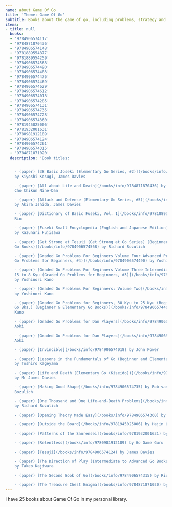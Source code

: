 ```yaml
---
name: about Game Of Go
title: 'Theme: Game Of Go'
subtitle: Books about the game of go, including problems, strategy and game records
items:
- title: null
  books:
  - '9784906574117'
  - '9784871870436'
  - '9784906574148'
  - '9781889554877'
  - '9781889554259'
  - '9784906574568'
  - '9784906574490'
  - '9784906574483'
  - '9784906574476'
  - '9784906574469'
  - '9784906574629'
  - '9784906574612'
  - '9784906574018'
  - '9784906574285'
  - '9784906574131'
  - '9784906574735'
  - '9784906574728'
  - '9784906574360'
  - '9781945025006'
  - '9781932001631'
  - '9780981912189'
  - '9784906574124'
  - '9784906574261'
  - '9784906574315'
  - '9784871871020'
  description: 'Book titles:


    - (paper) [38 Basic Joseki (Elementary Go Series, #2)](/books/info/9784906574117)
    by Kiyoshi Kosugi, James Davies

    - (paper) [All about Life and Death](/books/info/9784871870436) by Cho Chikun,
    Cho Chikun Nine-Dan

    - (paper) [Attack and Defense (Elementary Go Series, #5)](/books/info/9784906574148)
    by Akira Ishida, James Davies

    - (paper) [Dictionary of Basic Fuseki, Vol. 1](/books/info/9781889554877) by Kaiho
    Rin

    - (paper) [Fuseki Small Encyclopedia (English and Japanese Edition)](/books/info/9781889554259)
    by Kazunari Fujisawa

    - (paper) [Get Strong at Tesuji (Get Strong at Go Series) (Beginner and Elementary
    Go Books)](/books/info/9784906574568) by Richard Bozulich

    - (paper) [Graded Go Problems For Beginners Volume Four Advanced Problems (Graded
    Go Problems for Beginners, #4)](/books/info/9784906574490) by Yoshinori Kano

    - (paper) [Graded Go Problems For Beginners Volume Three Intermediate Problems
    15 to 8 Kyu (Graded Go Problems for Beginners, #3)](/books/info/9784906574483)
    by Yoshinori Kano

    - (paper) [Graded Go Problems For Beginners: Volume Two](/books/info/9784906574476)
    by Yoshinori Kano

    - (paper) [Graded Go Problems for Beginners, 30 Kyu to 25 Kyu (Beginner & Elementary
    Go Bks.) (Beginner & Elementary Go Books)](/books/info/9784906574469) by Yoshinori
    Kano

    - (paper) [Graded Go Problems for Dan Players](/books/info/9784906574629) by Masaru
    Aoki

    - (paper) [Graded Go Problems for Dan Players](/books/info/9784906574612) by Masaru
    Aoki

    - (paper) [Invincible](/books/info/9784906574018) by John Power

    - (paper) [Lessons in the Fundamentals of Go (Beginner and Elementary Go Books)](/books/info/9784906574285)
    by Toshiro Kageyama

    - (paper) [Life and Death (Elementary Go (Kiseido))](/books/info/9784906574131)
    by Mr James Davies

    - (paper) [Making Good Shape](/books/info/9784906574735) by Rob van Zeijst, Richard
    Bozulich

    - (paper) [One Thousand and One Life-and-Death Problems](/books/info/9784906574728)
    by Richard Bozulich

    - (paper) [Opening Theory Made Easy](/books/info/9784906574360) by Hideo Otake

    - (paper) [Outside the Board](/books/info/9781945025006) by Hajin Lee

    - (paper) [Patterns of the Sanrensei](/books/info/9781932001631) by Michael Redmond

    - (paper) [Relentless](/books/info/9780981912189) by Go Game Guru

    - (paper) [Tesuji](/books/info/9784906574124) by James Davies

    - (paper) [The Direction of Play (Intermediate to Advanced Go Books)](/books/info/9784906574261)
    by Takeo Kajiwara

    - (paper) [The Second Book of Go](/books/info/9784906574315) by Richard Bozulich

    - (paper) [The Treasure Chest Enigma](/books/info/9784871871020) by Noriyuki Nakayama'
---
```

I have 25 books about Game Of Go in my personal library.
